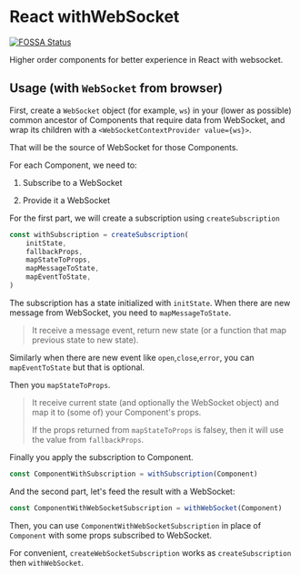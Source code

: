 # React withWebSocket

[![FOSSA Status](https://app.fossa.com/api/projects/custom%2B5289%2Fgithub.com%2FLibrazy%2Freact-with-websocket.svg?type=shield)](https://app.fossa.com/projects/custom%2B5289%2Fgithub.com%2FLibrazy%2Freact-with-websocket?ref=badge_shield)

Higher order components for better experience in React with websocket.

## Usage (with `WebSocket` from browser)

First, create a `WebSocket` object (for example, `ws`) in your (lower as possible) common ancestor of Components that require data from WebSocket, and wrap its children with a `<WebSocketContextProvider value={ws}>`.

That will be the source of WebSocket for those Components.

For each Component, we need to:

1. Subscribe to a WebSocket

2. Provide it a WebSocket

For the first part, we will create a subscription using `createSubscription`

```typescript
const withSubscription = createSubscription(
    initState,
    fallbackProps,
    mapStateToProps,
    mapMessageToState,
    mapEventToState,
)
```

The subscription has a state initialized with `initState`. When there are new message from WebSocket, you need to `mapMessageToState`.

> It receive a message event, return new state (or a function that map previous state to new state).

Similarly when there are new event like `open`,`close`,`error`, you can `mapEventToState` but that is optional.

Then you `mapStateToProps`.

> It receive current state (and optionally the WebSocket object) and map it to (some of) your Component's props.
>
> If the props returned from `mapStateToProps` is falsey, then it will use the value from `fallbackProps`.

Finally you apply the subscription to Component.

```typescript
const ComponentWithSubscription = withSubscription(Component)
```

And the second part, let's feed the result with a WebSocket:

```typescript
const ComponentWithWebSocketSubscription = withWebSocket(Component)
```

Then, you can use `ComponentWithWebSocketSubscription` in place of `Component` with some props subscribed to WebSocket.

For convenient, `createWebSocketSubscription` works as `createSubscription` then `withWebSocket`.
